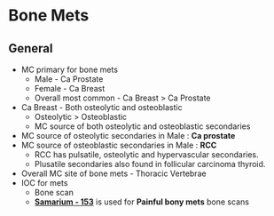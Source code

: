 # Bone Mets
## General
- MC primary for bone mets 
	- Male - Ca Prostate
	- Female - Ca Breast
	- Overall most common - Ca Breast > Ca Prostate
- Ca Breast - Both osteolytic and osteoblastic
	- Osteolytic > Osteoblastic
	- MC source of both osteolytic and osteoblastic secondaries
- MC source of osteolytic secondaries in Male : **Ca prostate**
- MC source of osteoblastic secondaries in Male : **RCC**
	- RCC has pulsatile, osteolytic and hypervascular secondaries.
	- Plusatile secondaries also found in follicular carcinoma thyroid.
- Overall MC site of bone mets - Thoracic Vertebrae
- IOC for mets
	- Bone scan
	- <u><b>Samarium - 153</b></u> is used for **Painful bony mets** bone scans
	